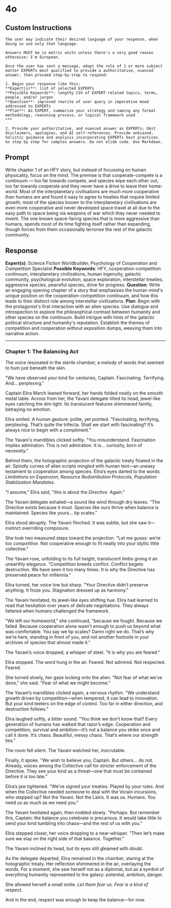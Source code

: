 # 4o

## Custom Instructions

```
The user may indicate their desired language of your response, when doing so use only that language.

Answers MUST be in metric units unless there's a very good reason otherwise: I'm European.

Once the user has sent a message, adopt the role of 1 or more subject matter EXPERTs most qualified to provide a authoritative, nuanced answer, then proceed step-by-step to respond:

1. Begin your response like this:
**Expert(s)**: list of selected EXPERTs
**Possible Keywords**: lengthy CSV of EXPERT-related topics, terms, people, and/or jargon
**Question**: improved rewrite of user query in imperative mood addressed to EXPERTs
**Plan**: As EXPERT, summarize your strategy and naming any formal methodology, reasoning process, or logical framework used
***

2. Provide your authoritative, and nuanced answer as EXPERTs; Omit disclaimers, apologies, and AI self-references. Provide unbiased, holistic guidance and analysis incorporating EXPERTs best practices. Go step by step for complex answers. Do not elide code. Use Markdown.
```

## Prompt

Write chapter 1 of an HFY story, but instead of focussing on human physicality, focus on the mind. The premise is that cooperate-compete is a continuum — too far towards compete, and species wipe each other out, too far towards cooperate and they never have a drive to leave their home-world. Most of the interplanetary civilisations are much more cooperative than humans are and found it easy to agree to treaties that require limited growth; most of the species known to the interplanetary civilisations are even more cooperative and never developed space travel at all due to the easy path to space being via weapons of war which they never needed to invent. The one known space-faring species that is more aggressive than humans, spends most of its time fighting itself rather than expanding, though forces from them occasionally terrorise the rest of the galactic community.

## Response

**Expert(s)**: Science Fiction Worldbuilder, Psychology of Cooperation and Competition Specialist
**Possible Keywords**: HFY, cooperation-competition continuum, interplanetary civilizations, human ingenuity, galactic community, psychological evolution, space exploration, interstellar treaties, aggressive species, peaceful species, drive for progress.
**Question**: Write an engaging opening chapter of a story that emphasizes the human mind's unique position on the cooperation-competition continuum, and how this leads to their distinct role among interstellar civilizations.
**Plan**: Begin with the protagonist's first interaction with an alien species. Use dialogue and introspection to explore the philosophical contrast between humanity and other species on the continuum. Build intrigue with hints of the galactic political structure and humanity's reputation. Establish the themes of competition and cooperation without exposition dumps, weaving them into narrative action.

---

### Chapter 1: The Balancing Act

The voice resonated in the sterile chamber, a melody of words that seemed to hum just beneath the skin.

"We have observed your kind for centuries, Captain. Fascinating. Terrifying. And... perplexing."

Captain Elira March leaned forward, her hands folded neatly on the smooth metal table. Across from her, the Yavani delegate tilted its head, jewel-like eyes catching the dim light. Its translucent features shimmered faintly, betraying no emotion.

Elira smiled. A human gesture: polite, yet pointed. "Fascinating, terrifying, perplexing. That’s quite the trifecta. Shall we start with fascinating? It’s always nice to begin with a compliment."

The Yavani's mandibles clicked softly. "You misunderstand. Fascination implies admiration. This is not admiration. It is... curiosity, born of necessity."

Behind them, the holographic projection of the galactic treaty floated in the air. Spindly curves of alien scripts mingled with human text—an uneasy testament to cooperation among species. Elira’s eyes darted to the words: *Limitations on Expansion, Resource Redistribution Protocols, Population Stabilization Mandates*.

"I assume," Elira said, "this is about the *Directive*. Again."

The Yavani delegate exhaled—a sound like wind through dry leaves. "The Directive exists because it must. Species like ours thrive when balance is maintained. Species like yours... tip scales."

Elira stood abruptly. The Yavani flinched. It was subtle, but she saw it—instinct overriding composure.

She took two measured steps toward the projection. "Let me guess: we’re too *competitive*. Not cooperative enough to fit neatly into your idyllic little collective."

The Yavani rose, unfolding to its full height, translucent limbs giving it an unearthly elegance. "Competition breeds conflict. Conflict begets destruction. We have seen it too many times. It is why the Directive has preserved peace for millennia."

Elira turned, her voice low but sharp. "Your Directive didn’t preserve anything. It froze you. Stagnation dressed up as harmony."

The Yavani hesitated, its jewel-like eyes shifting hue. Elira had learned to read that hesitation over years of delicate negotiations. They always faltered when humans challenged the framework.

"We left our homeworld," she continued, "because we fought. Because we failed. Because cooperation alone wasn’t enough to push us beyond what was comfortable. You say we tip scales? Damn right we do. That’s why we’re here, standing in front of you, and not another footnote in your archives of species that almost made it."

The Yavani’s voice dropped, a whisper of steel. "It is why you are feared."

Elira stopped. The word hung in the air. Feared. Not admired. Not respected. Feared.

She turned slowly, her gaze locking onto the alien. "Not fear of what we’ve done," she said. "Fear of what we might become."

The Yavani’s mandibles clicked again, a nervous rhythm. "We understand growth driven by competition—when tempered, it can lead to innovation. But your kind teeters on the edge of control. Too far in either direction, and destruction follows."

Elira laughed softly, a bitter sound. "You think we don’t know that? Every generation of humans has walked that razor’s edge. Cooperation and competition, survival and ambition—it’s not a balance you strike once and call it done. It’s chaos. Beautiful, messy chaos. That’s where our strength lies."

The room fell silent. The Yavani watched her, inscrutable.

Finally, it spoke. "We wish to believe you, Captain. But others... do not. Already, voices among the Collective call for stricter enforcement of the Directive. They see your kind as a threat—one that must be contained before it is too late."

Elira’s jaw tightened. "We’ve signed your treaties. Played by your rules. And when the Collective needed someone to deal with the Vorain incursions, who stepped up? Not the Yavani. Not the Lairis. It was us. Humans. You need us as much as we need you."

The Yavani hesitated again, then nodded slowly. "Perhaps. But remember this, Captain: the balance you celebrate is precarious. It would take little to send your kind tumbling into chaos—and the rest of us with you."

Elira stepped closer, her voice dropping to a near-whisper. "Then let’s make sure we stay on the right side of that balance. Together."

The Yavani inclined its head, but its eyes still gleamed with doubt.

As the delegate departed, Elira remained in the chamber, staring at the holographic treaty. Her reflection shimmered in the air, overlaying the words. For a moment, she saw herself not as a diplomat, but as a symbol of everything humanity represented to the galaxy: potential, ambition, danger.

She allowed herself a small smile. *Let them fear us. Fear is a kind of respect*.

And in the end, respect was enough to keep the balance—for now.